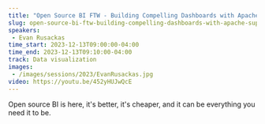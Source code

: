 ```yaml
---
title: "Open Source BI FTW - Building Compelling Dashboards with Apache Superset"
slug: open-source-bi-ftw-building-compelling-dashboards-with-apache-superset
speakers:
 - Evan Rusackas
time_start: 2023-12-13T09:00:00-04:00
time_end: 2023-12-13T09:10:00-04:00
track: Data visualization
images:
 - /images/sessions/2023/EvanRusackas.jpg
video: https://youtu.be/452yHUJwQcE
---
```


Open source BI is here, it's better, it's cheaper, and it can be everything you need it to be.